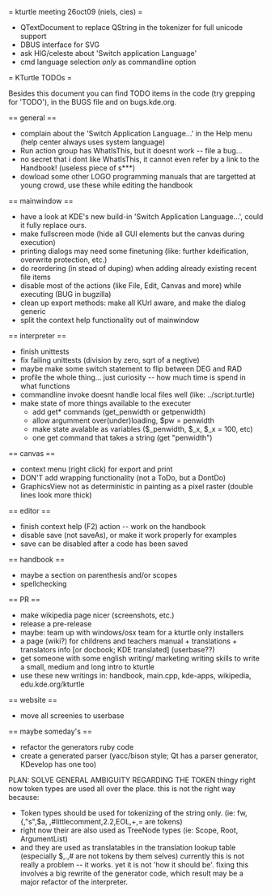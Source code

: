 
 = kturtle meeting 26oct09 (niels, cies) =

- QTextDocument to replace QString in the tokenizer for full unicode support
- DBUS interface for SVG
- ask HIG/celeste about 'Switch application Language'
- cmd language selection _only_ as commandline option


 = KTurtle TODOs =

Besides this document you can find TODO items in the code (try grepping for 'TODO'), in the BUGS file and on bugs.kde.org.

 == general ==
 * complain about the 'Switch Application Language...' in the Help menu (help center always uses system language)
 * Run action group has WhatIsThis, but it doesnt work -- file a bug...
 * no secret that i dont like WhatIsThis, it cannot even refer by a link to the Handbook! (useless piece of s***)
 * dowload some other LOGO programming manuals that are targetted at young crowd, use these while editing the handbook

 == mainwindow ==
 * have a look at KDE's new build-in 'Switch Application Language...', could it fully replace ours.
 * make fullscreen mode (hide all GUI elements but the canvas during execution)
 * printing dialogs may need some finetuning (like: further kdeification, overwrite protection, etc.)
 * do reordering (in stead of duping) when adding already existing recent file items
 * disable most of the actions (like File, Edit, Canvas and more) while executing (BUG in bugzilla)
 * clean up export methods: make all KUrl aware, and make the dialog generic
 * split the context help functionality out of mainwindow

 == interpreter ==
 * finish unittests
 * fix failing unittests (division by zero, sqrt of a negtive)
 * maybe make some switch statement to flip between DEG and RAD
 * profile the whole thing... just curiosity -- how much time is spend in what functions
 * commandline invoke doesnt handle local files well (like: ../script.turtle)
 * make state of more things available to the executer
    - add get* commands (get_penwidth or getpenwidth)
    - allow argumment over(under)loading, $pw = penwidth
    - make state avalable as variables ($_penwidth, $_x, $_x = 100, etc)
    - one get command that takes a string (get "penwidth")

 == canvas ==
 * context menu (right click) for export and print
 * DON'T add wrapping functionality (not a ToDo, but a DontDo)
 * GraphicsView not as deterministic in painting as a pixel raster (double lines look more thick)

 == editor ==
 * finish context help (F2) action -- work on the handbook
 * disable save (not saveAs), or make it work properly for examples
 * save can be disabled after a code has been saved

 == handbook ==
 * maybe a section on parenthesis and/or scopes
 * spellchecking

 == PR ==
 * make wikipedia page nicer (screenshots, etc.)
 * release a pre-release
 * maybe: team up with windows/osx team for a kturtle only installers
 * a page (wiki?) for childrens and teachers manual + translations + translators info [or docbook; KDE translated] (userbase??)
 * get someone with some english writing/ marketing writing skills to write a small, medium and long intro to kturtle
 * use these new writings in: handbook, main.cpp, kde-apps, wikipedia, edu.kde.org/kturtle

 == website ==
 * move all screenies to userbase

 == maybe someday's ==
 * refactor the generators ruby code
 * create a generated parser (yacc/bison style; Qt has a parser generator, KDevelop has one too)




PLAN: SOLVE GENERAL AMBIGUITY REGARDING THE TOKEN thingy
right now token types are used all over the place. this is not the right way because:
 - Token types should be used for tokenizing of the string only. (ie: fw,{,"s",$a, ,#littlecomment,2.2,EOL,+,= are tokens)
 - right now their are also used as TreeNode types (ie: Scope, Root, ArgumentList)
 - and they are used as translatables in the translation lookup table (especially $,.,# are not tokens by them selves)
currently this is not really a problem -- it works. yet it is not 'how it should be'.
fixing this involves a big rewrite of the generator code, which result may be a major refactor of the interpreter.
